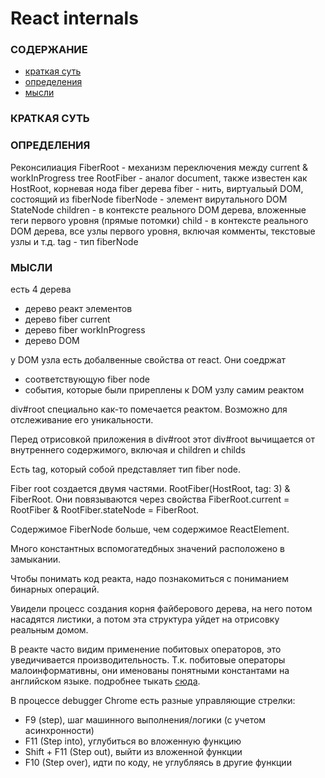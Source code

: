# React internals

### СОДЕРЖАНИЕ
- [краткая суть](#краткая-суть)
- [определения](#определения)
- [мысли](#мысли)
### КРАТКАЯ СУТЬ

### ОПРЕДЕЛЕНИЯ
  Реконсилиация
  FiberRoot - механизм переключения между current & workInProgress tree
  RootFiber - аналог document, также известен как HostRoot, корневая нода fiber дерева
  fiber - нить, виртуальый DOM, состоящий из fiberNode
  fiberNode - элемент вирутального DOM
  StateNode
  children - в контексте реального DOM дерева, вложенные теги первого уровня (прямые потомки)
  child - в контексте реального DOM дерева, все узлы первого уровня, включая комменты, текстовые узлы и т.д.
  tag - тип fiberNode

### МЫСЛИ

есть 4 дерева
  - дерево реакт элементов
  - дерево fiber current
  - дерево fiber workInProgress
  - дерево DOM

у DOM узла есть добалвенные свойства от react. Они соедржат
  - соответствующую fiber node
  - события, которые были приреплены к DOM узлу самим реактом

div#root специально как-то помечается реактом. Возможно для отслеживание
его уникальности.

Перед отрисовкой приложения в div#root этот div#root вычищается от 
внутреннего содержимого, включая и children и childs

Есть tag, который собой представляет тип fiber node. 

Fiber root создается двумя частями. RootFiber(HostRoot, tag: 3) & FiberRoot. Они повязываются через свойства FiberRoot.current = RootFiber & RootFiber.stateNode = FiberRoot.

Содержимое FiberNode больше, чем содержимое ReactElement.

Много константных вспомогатедбных значений расположено в замыкании.

Чтобы понимать код реакта, надо познакомиться с пониманием бинарных операций.

Увидели процесс создания корня файберового дерева, на него потом насадятся листики, а потом эта структура уйдет на отрисовку реальным домом. 

В реакте часто видим применение побитовых операторов, это уведичивается производительность. Т.к. побитовые операторы малоинформативны, они именованы понятными константами на английском языке. подробнее тыкать [сюда](https://learn.javascript.ru/bitwise-operators). 

В процессе debugger Chrome есть разные управляющие стрелки:
- F9 (step), шаг машинного выполнения/логики (с учетом асинхронности)
- F11 (Step into), углубиться во вложенную функцию
- Shift + F11 (Step out), выйти из вложенной функции
- F10 (Step over), идти по коду, не углубляясь в другие функции
